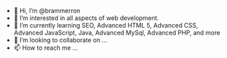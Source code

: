 - 👋 Hi, I’m @brammerron
- 👀 I’m interested in all aspects of web development.
- 🌱 I’m currently learning SEO, Advanced HTML 5, Advanced CSS, Advanced JavaScript, Java, Advanced MySql, Advanced PHP, and more
- 💞️ I’m looking to collaborate on ...
- 📫 How to reach me ...

<!---
brammerron/brammerron is a ✨ special ✨ repository because its `README.md` (this file) appears on your GitHub profile.
You can click the Preview link to take a look at your changes.
--->
